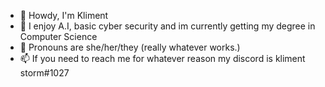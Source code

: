 - 👋 Howdy, I'm Kliment
- 👀 I enjoy A.I, basic cyber security and im currently getting my degree in Computer Science
- 💞️ Pronouns are she/her/they (really whatever works.)
- 📫 If you need to reach me for whatever reason my discord is kliment storm#1027
